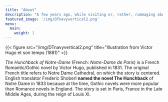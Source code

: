 ```yaml
---
title: "About"
description: "A few years ago, while visiting or, rather, rummaging about Notre-Dame, the author of this book found, in an obscure nook of one of the towers, the following word, engraved by hand upon the wall: —ANANKE."
featured_image: '/img/DTnavyvertical2.png'
menu:
  main:
    weight: 1
---
```

{{< figure src="/img/DTnavyvertical2.png" title="Illustration from Victor Hugo et son temps (1881)" >}}

_The Hunchback of Notre-Dame_ (French: _Notre-Dame de Paris_) is a French Romantic/Gothic novel by Victor Hugo, published in 1831. The original French title refers to Notre Dame Cathedral, on which the story is centered. English translator Frederic Shoberl **named the novel The Hunchback** of Notre Dame in 1833 because at the time, Gothic novels were more popular than Romance novels in England. The story is set in Paris, France in the Late Middle Ages, during the reign of Louis XI.
